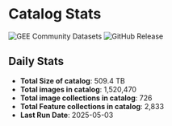 # Catalog Stats

![GEE Community Datasets](https://img.shields.io/endpoint?url=https://gist.githubusercontent.com/samapriya/34bc0c1280d475d3a69e3b60a706226e/raw/community.json)
![GitHub Release](https://img.shields.io/github/v/release/samapriya/awesome-gee-community-datasets)

## Daily Stats

<!-- START_MARKER -->
* **Total Size of catalog**: 509.4 TB
* **Total images in catalog**: 1,520,470
* **Total image collections in catalog**: 726
* **Total Feature collections in catalog**: 2,833
* **Last Run Date**: 2025-05-03
<!-- END_MARKER -->

